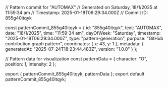 // Pattern commit for "AUTOMAX"
// Generated on Saturday, 18/1/2025 at 11:59:34 am
// Timestamp: 2025-01-18T06:29:34.000Z
// Commit ID: 855g40itqyk

const patternCommit_855g40itqyk = {
  id: "855g40itqyk",
  text: "AUTOMAX",
  date: "18/1/2025",
  time: "11:59:34 am",
  dayOfWeek: "Saturday",
  timestamp: "2025-01-18T06:29:34.000Z",
  type: "pattern-generation",
  purpose: "GitHub contribution graph pattern",
  coordinates: {
    x: 43,
    y: 1
  },
  metadata: {
    generatedAt: "2025-07-24T18:23:44.483Z",
    version: "1.0.0"
  }
};

// Pattern data for visualization
const patternData = {
  character: "O",
  position: 1,
  intensity: 2
};

export { patternCommit_855g40itqyk, patternData };
export default patternCommit_855g40itqyk;
